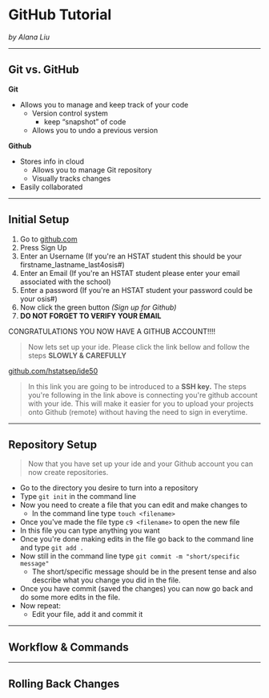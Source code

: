 # GitHub Tutorial

_by Alana Liu_

---
## Git vs. GitHub
**Git**
* Allows you to manage and keep track of your code
    * Version control system
        * keep “snapshot” of code
    * Allows you to undo a previous version

**Github**
* Stores info in cloud
    * Allows you to manage Git repository
    * Visually tracks changes
* Easily collaborated


---
## Initial Setup

1. Go to [github.com](https://github.com/)
2. Press Sign Up
3. Enter an Username (If you're an HSTAT student this should be your firstname_lastname_last4osis#)
4. Enter an Email (If you're an HSTAT student please enter your email associated with the school)
5. Enter a password (If you're an HSTAT student your password could be your osis#)
6. Now click the green button _(Sign up for Github)_
7. **DO NOT FORGET TO VERIFY YOUR EMAIL**

CONGRATULATIONS YOU NOW HAVE A GITHUB ACCOUNT!!!!

> Now lets set up your ide. Please click the link bellow and follow the steps **SLOWLY & CAREFULLY**

[github.com/hstatsep/ide50](https://github.com/hstatsep/ide50)
> In this link you are going to be introduced to a **SSH key.** The steps you're following in the link above is connecting you're github account with your ide. This will make it easier for you to upload your projects onto Github (remote) without having the need to sign in everytime.
---
## Repository Setup
> Now that you have set up your ide and your Github account you can now create repositories.

* Go to the directory you desire to turn into a repository
* Type `git init` in the command line
* Now you need to create a file that you can edit and make changes to
    * In the command line type `touch <filename>`
* Once you've made the file type `c9 <filename>` to open the new file
* In this file you can type anything you want
* Once you're done making edits in the file go back to the command line and type `git add .`
* Now still in the command line type `git commit -m "short/specific message"`
    * The short/specific message should be in the present tense and also describe what you change you did in the file.
* Once you have commit (saved the changes) you can now go back and do some more edits in the file.
* Now repeat: 
    * Edit your file, add it and commit it

    

---
## Workflow & Commands



---
## Rolling Back Changes